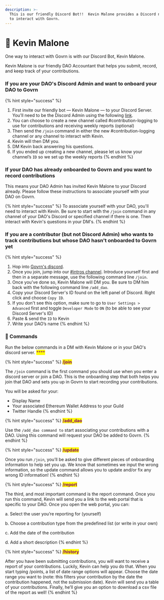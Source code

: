 ```yaml
---
description: >-
  This is our friendly Discord Bot!!  Kevin Malone provides a Discord native way
  to interact with Govrn.
---
```


# 🤖 Kevin Malone

One way to interact with Govrn is with our Discord Bot, Kevin Malone.

Kevin Malone is our friendly DAO Accountant that helps you submit, record, and keep track of your contributions.&#x20;

### If you are your DAO's Discord Admin and want to onboard your DAO to Govrn

{% hint style="success" %}
1. First invite our friendly bot — Kevin Malone — to your Discord Server. You'll need to be the Discord Admin using the following [link](https://discord.com/api/oauth2/authorize?client\_id=897920137653534780\&permissions=2048\&scope=applications.commands%20bot).
2. You can choose to create a new channel called #contribution-logging to use for contributions and receiving weekly reports (optional)
3. Then send the `/join` command in either the new #contribution-logging channel or any channel to interact with Kevin.
4. Kevin will then DM you.
5. DM Kevin back answering his questions.
6. If you ended up creating a new channel, please let us know your channel’s `ID` so we set up the weekly reports
{% endhint %}

### If your DAO has already onboarded to Govrn and you want to record contributions&#x20;

This means your DAO Admin has invited Kevin Malone to your Discord already. Please follow these instructions to associate yourself with your DAO on Govrn.

{% hint style="success" %}
To associate yourself with your DAO, you'll need to interact with Kevin. Be sure to start with the `/join` command in any channel of your DAO's Discord or specified channel if there is one. Then interact with Kevin's questions in your DM's.
{% endhint %}

### If you are a contributor (but not Discord Admin) who wants to track contributions but whose DAO hasn't onboarded to Govrn yet&#x20;

{% hint style="success" %}
1. Hop into [Govrn's discord](https://discord.gg/R3cxBQP8PM).
2. Once you join, jump into our [#intros channel](https://discord.gg/zRShm6MX). Introduce yourself first and then in a separate message, use the following command line `/join`.
3. Once you've done so, Kevin Malone will DM you. Be sure to DM him back with the following command line `/add_dao`.
4. Copy your Discord Server's ID found on the left panel of Discord. Right click and choose `Copy ID`.
5. If you don't see this option, make sure to go to `User Settings > Advanced` first and toggle `Developer Mode` to `ON` (to be able to see your Discord Server's ID)
6. Paste & send the `ID` to Kevin
7. Write your DAO’s name
{% endhint %}

### 💬 Commands

Run the below commands in a DM with Kevin Malone or in your DAO's discord server. <mark style="color:purple;">****</mark>&#x20;

{% hint style="success" %}
<mark style="color:purple;">**/join**</mark>

The `/join` command is the first command you should use when you enter a discord server or join a DAO.  This is the onboarding step that both helps you join that DAO and sets you up in Govrn to start recording your contributions.

You will be asked for your:

* Display Name
* Your associated Ethereum Wallet Address to your Guild
* Twitter Handle&#x20;
{% endhint %}

{% hint style="success" %}
<mark style="color:purple;">**/add\_dao**</mark>

Use the `/add_dao command to` start associating your contributions with a DAO. Using this command will request your DAO be added to Govrn.&#x20;
{% endhint %}

{% hint style="success" %}
<mark style="color:purple;">**/update**</mark>

Once you run `/join`, you’ll be asked to give different pieces of onboarding information to help set you up.  We know that sometimes we input the wrong information, so the update command allows you to update and/or fix any wrong ID information!
{% endhint %}

{% hint style="success" %}
<mark style="color:purple;">**/report**</mark>

The third, and most important command is the report command. Once you run this command, Kevin will send you a link to the web portal that is specific to your DAO. Once you open the web portal, you can:&#x20;

&#x20;        a. Select the user you’re reporting for (yourself)&#x20;

&#x20;        b. Choose a contribution type from the predefined list (or write in your own)

&#x20;        c. Add the date of the contribution

&#x20;        d. Add a short description
{% endhint %}

{% hint style="success" %}
<mark style="color:purple;">**/history**</mark>

After you have been submitting contributions, you will want to receive a report of your contributions. Luckily, Kevin can help you do that. When you start typing /points, a list of date range options will appear. Choose the date range you want to (note: this filters your contribution by the date the contribution happened, not the submission date). Kevin will send you a table of your contributions. Finally, he’ll give you an option to download a csv file of the report as well!
{% endhint %}
